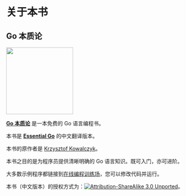# 关于本书

## Go 本质论
<img width="180px" src="https://www.programming-books.io/covers/Go.png">

[**Go 本质论**](https://www.programming-books.io/essential/go/) 是一本免费的 Go 语言编程书。

本书是 [**Essential Go**](https://www.programming-books.io/essential/go/) 的中文翻译版本。

本书的原作者是 [Krzysztof Kowalczyk](https://blog.kowalczyk.info/resume.html)。

本书之目的是为程序员提供清晰明确的 Go 语言知识。既可入门，亦可进阶。

大多数示例程序都链接到[在线编程训练场](https://play.golang.org/)，您可以修改代码并运行。


本书（中文版本）的授权方式为：[![Attribution-ShareAlike 3.0 Unported](https://i.creativecommons.org/l/by-sa/3.0/88x31.png "Attribution-ShareAlike 3.0 Unported")](https://creativecommons.org/licenses/by-sa/3.0)。
